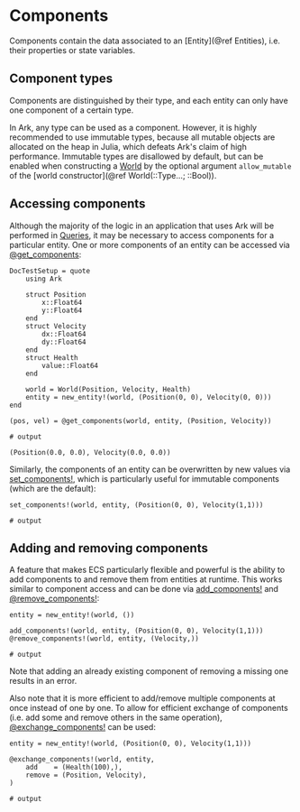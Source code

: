 # Components

Components contain the data associated to an [Entity](@ref Entities),
i.e. their properties or state variables.

## Component types

Components are distinguished by their type, and each entity can only have
one component of a certain type.

In Ark, any type can be used as a component.
However, it is highly recommended to use immutable types,
because all mutable objects are allocated on the heap in Julia,
which defeats Ark's claim of high performance.
Immutable types are disallowed by default, but can be enabled when constructing a [World](@ref)
by the optional argument `allow_mutable` of the [world constructor](@ref World(::Type...; ::Bool)).

## Accessing components

Although the majority of the logic in an application that uses Ark will be performed in [Queries](@ref),
it may be necessary to access components for a particular entity.
One or more components of an entity can be accessed via [@get_components](@ref):

```@meta
DocTestSetup = quote
    using Ark

    struct Position
        x::Float64
        y::Float64
    end
    struct Velocity
        dx::Float64
        dy::Float64
    end
    struct Health
        value::Float64
    end

    world = World(Position, Velocity, Health)
    entity = new_entity!(world, (Position(0, 0), Velocity(0, 0)))
end
```

```jldoctest; output = false
(pos, vel) = @get_components(world, entity, (Position, Velocity))

# output

(Position(0.0, 0.0), Velocity(0.0, 0.0))
```

Similarly, the components of an entity can be overwritten by new values via [set_components!](@ref),
which is particularly useful for immutable components (which are the default):

```jldoctest; output = false
set_components!(world, entity, (Position(0, 0), Velocity(1,1)))

# output

```

## Adding and removing components

A feature that makes ECS particularly flexible and powerful is the ability to
add components to and remove them from entities at runtime.
This works similar to component access and can be done via [add_components!](@ref) and [@remove_components!](@ref):

```jldoctest; output = false
entity = new_entity!(world, ())

add_components!(world, entity, (Position(0, 0), Velocity(1,1)))
@remove_components!(world, entity, (Velocity,))

# output

```

Note that adding an already existing component of removing a missing one results in an error.

Also note that it is more efficient to add/remove multiple components at once instead of one by one.
To allow for efficient exchange of components (i.e. add some and remove others in the same operation),
[@exchange_components!](@ref) can be used:


```jldoctest; output = false
entity = new_entity!(world, (Position(0, 0), Velocity(1,1)))

@exchange_components!(world, entity, 
    add    = (Health(100),),
    remove = (Position, Velocity),
)

# output

```
